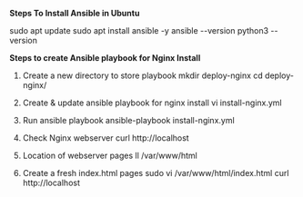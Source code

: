 **Steps To Install Ansible in Ubuntu**

sudo apt update
sudo apt install ansible -y
ansible --version
python3 --version

**Steps to create Ansible playbook for Nginx Install**

1. Create a new directory to store playbook
	mkdir deploy-nginx
	cd deploy-nginx/
	
2. Create & update ansible playbook for nginx install
	vi install-nginx.yml 

3. Run ansible playbook
	ansible-playbook install-nginx.yml

4. Check Nginx webserver
	curl http://localhost
	
5. Location of webserver pages
	ll /var/www/html

6. Create a fresh index.html pages
	sudo vi /var/www/html/index.html
	curl http://localhost
